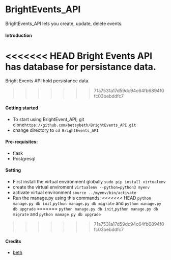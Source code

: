 # BrightEvents_API
BrightEvents_API lets you create, update, delete events.

#### Introduction
<<<<<<< HEAD
 Bright Events API has database for persistance data.
=======
 Bright Events API hold persistance data.
>>>>>>> 71a7531a17d59dc94c64fb6894f0fc03bebddfc7

#### Getting started
* To start using BrightEvent_API; git clone`https://github.com/betsybeth/BrightEvents_API.git`
* change directory to `cd BrightEvents_API`

#### Pre-requisites:
* flask
* Postgresql

#### Setting
* First install the virtual environment globally `sudo pip install virtualenv`
* create the virtual enviroment `virtualenv --python=python3 myenv`
* activate virtual environment `source ../myenv/bin/activate`
* Run the manage.py using this commands:
<<<<<<< HEAD
 `python manage.py db init`,`python manage.py db migrate` and `python manage.py db upgrade`
=======
 `python manage.py db init`,`python manage.py db migrate` and `python manage.py db upgrade` 

>>>>>>> 71a7531a17d59dc94c64fb6894f0fc03bebddfc7

#### Credits
* [beth][1]

[1]: `https://github.com/betsybeth`
